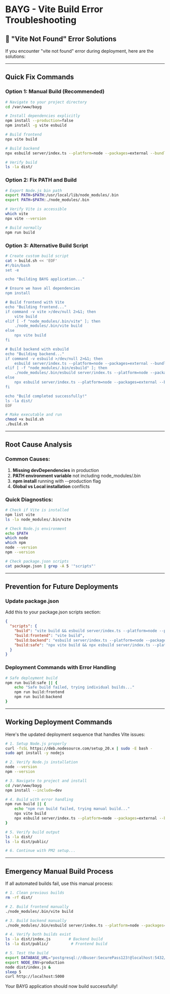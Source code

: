 # BAYG - Vite Build Error Troubleshooting

## 🚨 **"Vite Not Found" Error Solutions**

If you encounter "vite not found" error during deployment, here are the solutions:

---

## **Quick Fix Commands**

### **Option 1: Manual Build (Recommended)**
```bash
# Navigate to your project directory
cd /var/www/bayg

# Install dependencies explicitly
npm install --production=false
npm install -g vite esbuild

# Build frontend
npx vite build

# Build backend
npx esbuild server/index.ts --platform=node --packages=external --bundle --format=esm --outdir=dist

# Verify build
ls -la dist/
```

### **Option 2: Fix PATH and Build**
```bash
# Export Node.js bin path
export PATH=$PATH:/usr/local/lib/node_modules/.bin
export PATH=$PATH:./node_modules/.bin

# Verify Vite is accessible
which vite
npx vite --version

# Build normally
npm run build
```

### **Option 3: Alternative Build Script**
```bash
# Create custom build script
cat > build.sh << 'EOF'
#!/bin/bash
set -e

echo "Building BAYG application..."

# Ensure we have all dependencies
npm install

# Build frontend with Vite
echo "Building frontend..."
if command -v vite >/dev/null 2>&1; then
    vite build
elif [ -f "node_modules/.bin/vite" ]; then
    ./node_modules/.bin/vite build
else
    npx vite build
fi

# Build backend with esbuild
echo "Building backend..."
if command -v esbuild >/dev/null 2>&1; then
    esbuild server/index.ts --platform=node --packages=external --bundle --format=esm --outdir=dist
elif [ -f "node_modules/.bin/esbuild" ]; then
    ./node_modules/.bin/esbuild server/index.ts --platform=node --packages=external --bundle --format=esm --outdir=dist
else
    npx esbuild server/index.ts --platform=node --packages=external --bundle --format=esm --outdir=dist
fi

echo "Build completed successfully!"
ls -la dist/
EOF

# Make executable and run
chmod +x build.sh
./build.sh
```

---

## **Root Cause Analysis**

### **Common Causes:**
1. **Missing devDependencies** in production
2. **PATH environment variable** not including node_modules/.bin
3. **npm install** running with --production flag
4. **Global vs Local installation** conflicts

### **Quick Diagnostics:**
```bash
# Check if Vite is installed
npm list vite
ls -la node_modules/.bin/vite

# Check Node.js environment
echo $PATH
which node
which npm
node --version
npm --version

# Check package.json scripts
cat package.json | grep -A 5 '"scripts"'
```

---

## **Prevention for Future Deployments**

### **Update package.json**
Add this to your package.json scripts section:
```json
{
  "scripts": {
    "build": "vite build && esbuild server/index.ts --platform=node --packages=external --bundle --format=esm --outdir=dist",
    "build:frontend": "vite build",
    "build:backend": "esbuild server/index.ts --platform=node --packages=external --bundle --format=esm --outdir=dist",
    "build:safe": "npx vite build && npx esbuild server/index.ts --platform=node --packages=external --bundle --format=esm --outdir=dist"
  }
}
```

### **Deployment Commands with Error Handling**
```bash
# Safe deployment build
npm run build:safe || {
    echo "Safe build failed, trying individual builds..."
    npm run build:frontend
    npm run build:backend
}
```

---

## **Working Deployment Commands**

Here's the updated deployment sequence that handles Vite issues:

```bash
# 1. Setup Node.js properly
curl -fsSL https://deb.nodesource.com/setup_20.x | sudo -E bash -
sudo apt install -y nodejs

# 2. Verify Node.js installation
node --version
npm --version

# 3. Navigate to project and install
cd /var/www/bayg
npm install --include=dev

# 4. Build with error handling
npm run build || {
    echo "npm run build failed, trying manual build..."
    npx vite build
    npx esbuild server/index.ts --platform=node --packages=external --bundle --format=esm --outdir=dist
}

# 5. Verify build output
ls -la dist/
ls -la dist/public/

# 6. Continue with PM2 setup...
```

---

## **Emergency Manual Build Process**

If all automated builds fail, use this manual process:

```bash
# 1. Clean previous builds
rm -rf dist/

# 2. Build frontend manually
./node_modules/.bin/vite build

# 3. Build backend manually  
./node_modules/.bin/esbuild server/index.ts --platform=node --packages=external --bundle --format=esm --outdir=dist

# 4. Verify both builds exist
ls -la dist/index.js        # Backend build
ls -la dist/public/          # Frontend build

# 5. Test the build
export DATABASE_URL="postgresql://dbuser:SecurePass123!@localhost:5432/bayg"
export NODE_ENV=production
node dist/index.js &
sleep 5
curl http://localhost:5000
```

Your BAYG application should now build successfully!